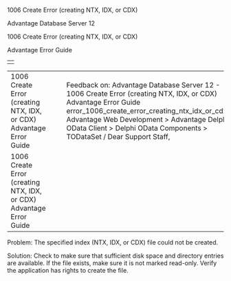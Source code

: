 1006 Create Error (creating NTX, IDX, or CDX)




Advantage Database Server 12  

1006 Create Error (creating NTX, IDX, or CDX)

Advantage Error Guide

|  |
| --- |
|  |

|  |  |  |  |  |
| --- | --- | --- | --- | --- |
| 1006 Create Error (creating NTX, IDX, or CDX)  Advantage Error Guide |  |  | Feedback on: Advantage Database Server 12 - 1006 Create Error (creating NTX, IDX, or CDX) Advantage Error Guide error\_1006\_create\_error\_creating\_ntx\_idx\_or\_cdx\_ Advantage Web Development > Advantage Delphi OData Client > Delphi OData Components > TODataSet / Dear Support Staff, |  |
| 1006 Create Error (creating NTX, IDX, or CDX)  Advantage Error Guide |  |  |  |  |

Problem: The specified index (NTX, IDX, or CDX) file could not be created.

Solution: Check to make sure that sufficient disk space and directory entries are available. If the file exists, make sure it is not marked read-only. Verify the application has rights to create the file.